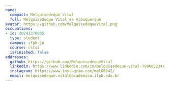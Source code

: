 ```yaml
---
name:
  compact: Melquisedeque Vital
  full: Melquisedeque Vital de Albuquerque
avatar: https://github.com/MelquisedequeVital.png
occupations:
- id: 20241370035
  type: student
  campus: ifpb-jp
  course: cstsi
  isFinished: false
addresses:
  github: https://github.com/MelquisedequeVital
  linkedin: https://www.linkedin.com/in/melquisedeque-vital-790605234/
  instagram: https://www.instagram.com/mel08642/
  email: melquisedeque.vital@academico.ifpb.edu.br
---
```

